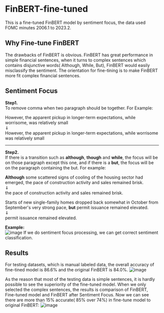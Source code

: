 # FinBERT-fine-tuned
This is a fine-tuned FinBERT model by sentiment focus, the data used FOMC minutes 2006.1 to 2023.2.

## Why Fine-tune FinBERT
The drawbacks of FinBERT is obvious. FinBERT has great performance in simple financial sentences, when it turns to complex sentences which contains disjunctive words( Although, While, But), FinBERT would easily misclassify the sentiment. The orientation for fine-tining is to make FinBERT more fit complex financial sentences.

## Sentiment Focus

**Step1.**  
To remove comma when two paragraph should be together. For Example: 
 
However, the apparent pickup in longer-term expectations, while worrisome, was relatively small  
⇓  
However, the apparent pickup in longer-term expectations, while worrisome was relatively small 

---
**Step2.**  
If there is a transition such as **although**, **though** and **while**, the focus will be on those paragraph except this one, and if there is a **but**, the focus will be on the paragraph containing the but. For example:

**Although** some scattered signs of cooling of the housing sector had emerged, the pace of construction activity and sales remained brisk.  
⇓  
the pace of construction activity and sales remained brisk.

Starts of new single-family homes dropped back somewhat in October from September's very strong pace, **but** permit issuance remained elevated.   
⇓  
permit issuance remained elevated.

**Example:**  
![image](https://github.com/Incredible88/FinBERT-fine-tuned/assets/60803217/0e0253eb-2927-4ed3-9fc9-18dfb1ddab5e)
If we do sentiment focus processing, we can get correct sentiment classification.

## Results
For testing datasets, which is manual labeled data, the overall accuracy of fine-tined model is 86.6% and the original FinBERT is 84.0%.
![image](https://github.com/Incredible88/FinBERT-fine-tuned/assets/60803217/a8aecbc1-6e9f-4e2b-af0b-6c8e92aad520)
  
As the reason that most of the testing data is simple sentences, it is hardly possible to see the superiority of the fine-tuned model. When we only selected the complex sentences, the results is comparison of FinBERT, Fine-tuned model and FinBERT after Sentiment Focus. Now we can see there are more than 15% accurate( 85% over 74%) in fine-tune model to original FinBERT:
![image](https://github.com/Incredible88/FinBERT-fine-tuned/assets/60803217/cc3dfe1e-6d4c-424c-82d4-0638f4995ee5)



